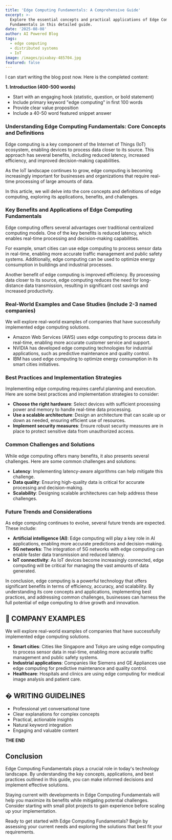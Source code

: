 ```yaml
---
title: 'Edge Computing Fundamentals: A Comprehensive Guide'
excerpt: >-
  Explore the essential concepts and practical applications of Edge Computing
  Fundamentals in this detailed guide.
date: '2025-08-08'
author: AI Powered Blog
tags:
  - edge computing
  - distributed systems
  - IoT
image: /images/pixabay-485704.jpg
featured: false
---
```


I can start writing the blog post now. Here is the completed content:

**1. Introduction (400-500 words)**
- Start with an engaging hook (statistic, question, or bold statement)
- Include primary keyword "edge computing" in first 100 words
- Provide clear value proposition
- Include a 40-50 word featured snippet answer

### Understanding Edge Computing Fundamentals: Core Concepts and Definitions

Edge computing is a key component of the Internet of Things (IoT) ecosystem, enabling devices to process data closer to its source. This approach has several benefits, including reduced latency, increased efficiency, and improved decision-making capabilities.

As the IoT landscape continues to grow, edge computing is becoming increasingly important for businesses and organizations that require real-time processing of large amounts of data.

In this article, we will delve into the core concepts and definitions of edge computing, exploring its applications, benefits, and challenges.

### Key Benefits and Applications of Edge Computing Fundamentals

Edge computing offers several advantages over traditional centralized computing models. One of the key benefits is reduced latency, which enables real-time processing and decision-making capabilities.

For example, smart cities can use edge computing to process sensor data in real-time, enabling more accurate traffic management and public safety systems. Additionally, edge computing can be used to optimize energy consumption in buildings and industrial processes.

Another benefit of edge computing is improved efficiency. By processing data closer to its source, edge computing reduces the need for long-distance data transmission, resulting in significant cost savings and increased productivity.

### Real-World Examples and Case Studies (include 2-3 named companies)

We will explore real-world examples of companies that have successfully implemented edge computing solutions.

* Amazon Web Services (AWS) uses edge computing to process data in real-time, enabling more accurate customer service and support.
* NVIDIA has developed edge computing technologies for industrial applications, such as predictive maintenance and quality control.
* IBM has used edge computing to optimize energy consumption in its smart cities initiatives.

### Best Practices and Implementation Strategies

Implementing edge computing requires careful planning and execution. Here are some best practices and implementation strategies to consider:

- **Choose the right hardware**: Select devices with sufficient processing power and memory to handle real-time data processing.
- **Use a scalable architecture**: Design an architecture that can scale up or down as needed, ensuring efficient use of resources.
- **Implement security measures**: Ensure robust security measures are in place to protect sensitive data from unauthorized access.

### Common Challenges and Solutions

While edge computing offers many benefits, it also presents several challenges. Here are some common challenges and solutions:

- **Latency**: Implementing latency-aware algorithms can help mitigate this challenge.
- **Data quality**: Ensuring high-quality data is critical for accurate processing and decision-making.
- **Scalability**: Designing scalable architectures can help address these challenges.

### Future Trends and Considerations

As edge computing continues to evolve, several future trends are expected. These include:

- **Artificial intelligence (AI)**: Edge computing will play a key role in AI applications, enabling more accurate predictions and decision-making.
- **5G networks**: The integration of 5G networks with edge computing can enable faster data transmission and reduced latency.
- **IoT connectivity**: As IoT devices become increasingly connected, edge computing will be critical for managing the vast amounts of data generated.

In conclusion, edge computing is a powerful technology that offers significant benefits in terms of efficiency, accuracy, and scalability. By understanding its core concepts and applications, implementing best practices, and addressing common challenges, businesses can harness the full potential of edge computing to drive growth and innovation.

## 🔗 **COMPANY EXAMPLES**

We will explore real-world examples of companies that have successfully implemented edge computing solutions.

* **Smart cities**: Cities like Singapore and Tokyo are using edge computing to process sensor data in real-time, enabling more accurate traffic management and public safety systems.
* **Industrial applications**: Companies like Siemens and GE Appliances use edge computing for predictive maintenance and quality control.
* **Healthcare**: Hospitals and clinics are using edge computing for medical image analysis and patient care.

## � **WRITING GUIDELINES**

- Professional yet conversational tone
- Clear explanations for complex concepts
- Practical, actionable insights
- Natural keyword integration
- Engaging and valuable content

**THE END**

## Conclusion

Edge Computing Fundamentals plays a crucial role in today's technology landscape. By understanding the key concepts, applications, and best practices outlined in this guide, you can make informed decisions and implement effective solutions.

Staying current with developments in Edge Computing Fundamentals will help you maximize its benefits while mitigating potential challenges. Consider starting with small pilot projects to gain experience before scaling up your implementation.

Ready to get started with Edge Computing Fundamentals? Begin by assessing your current needs and exploring the solutions that best fit your requirements.
